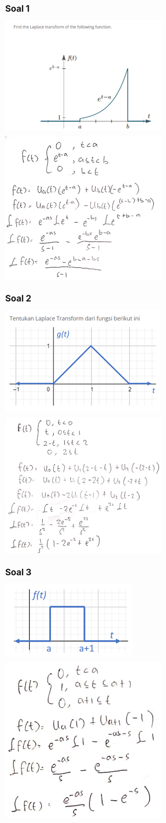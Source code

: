 # Soal 1

![](../img/Soal1PreUTS.png)

![](../img/Jawaban1PreUTS.png)

# Soal 2

![](../img/Soal2PreUTS.png)

![](../img/Jawaban2PreUTS.png)

# Soal 3

![](../img/Soal3PreUTS.png)

![](../img/Jawaban3PreUTS.png)